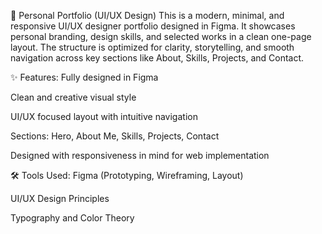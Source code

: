 💼 Personal Portfolio (UI/UX Design)
This is a modern, minimal, and responsive UI/UX designer portfolio designed in Figma. It showcases personal branding, design skills, and selected works in a clean one-page layout. The structure is optimized for clarity, storytelling, and smooth navigation across key sections like About, Skills, Projects, and Contact.

✨ Features:
Fully designed in Figma

Clean and creative visual style

UI/UX focused layout with intuitive navigation

Sections: Hero, About Me, Skills, Projects, Contact

Designed with responsiveness in mind for web implementation

🛠 Tools Used:
Figma (Prototyping, Wireframing, Layout)

UI/UX Design Principles

Typography and Color Theory
